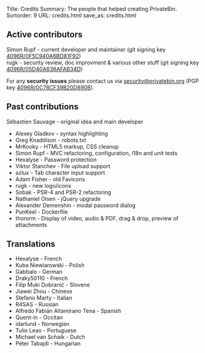 Title: Credits
Summary: The people that helped creating PrivateBin.
Sortorder: 9
URL: credits.html
save_as: credits.html

## Active contributors

Simon Rupf - current developer and maintainer (git signing key [4096R/0F5C940A6BD81F92]({filename}/key/elrido.asc))  
rugk - security review, doc improvment & various other stuff (git signing key [4096R/05D40A636AFAB34D]({filename}/key/rugk.asc))

For any **security issues** please contact us via [security@privatebin.org](mailto:security@privatebin.org) (PGP key [4096R/0C78CF39B20D890B]({filename}/key/security.asc)).

## Past contributions

Sébastien Sauvage - original idea and main developer

* Alexey Gladkov - syntax highlighting
* Greg Knaddison - robots.txt
* MrKooky - HTML5 markup, CSS cleanup
* Simon Rupf - MVC refactoring, configuration, i18n and unit tests
* Hexalyse - Password protection
* Viktor Stanchev - File upload support
* azlux - Tab character input support
* Adam Fisher - old Favicons
* rugk - new logo/icons
* Sobak - PSR-4 and PSR-2 refactoring
* Nathaniel Olsen - jQuery upgrade
* Alexander Demenshin - modal password dialog
* PunKeel - Dockerfile
* thororm - Display of video, audio & PDF, drag & drop, preview of attachments

## Translations
* Hexalyse - French
* Kuba Niewiarowski - Polish
* Gabbalo - German
* Draky50110 - French
* Filip Muki Dobranić - Slovene
* Jiawei Zhou - Chinese
* Stefano Marty - Italian
* R4SAS - Russian
* Alfredo Fabián Altamirano Tena - Spanish
* Quent-in - Occitan
* idarlund - Norwegian
* Tulio Leao - Portuguese
* Michael van Schaik - Dutch
* Péter Tabajdi - Hungarian
